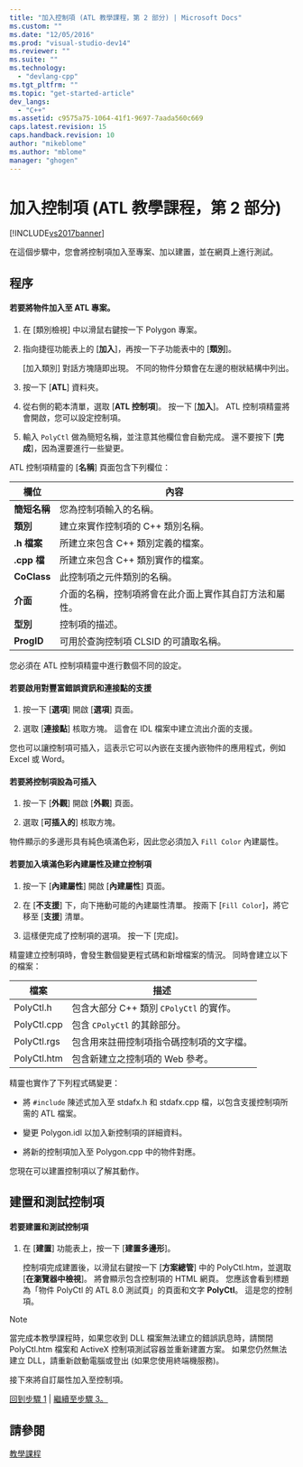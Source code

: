 ```yaml
---
title: "加入控制項 (ATL 教學課程，第 2 部分) | Microsoft Docs"
ms.custom: ""
ms.date: "12/05/2016"
ms.prod: "visual-studio-dev14"
ms.reviewer: ""
ms.suite: ""
ms.technology: 
  - "devlang-cpp"
ms.tgt_pltfrm: ""
ms.topic: "get-started-article"
dev_langs: 
  - "C++"
ms.assetid: c9575a75-1064-41f1-9697-7aada560c669
caps.latest.revision: 15
caps.handback.revision: 10
author: "mikeblome"
ms.author: "mblome"
manager: "ghogen"
---
```

# 加入控制項 (ATL 教學課程，第 2 部分)
[!INCLUDE[vs2017banner](../assembler/inline/includes/vs2017banner.md)]

在這個步驟中，您會將控制項加入至專案、加以建置，並在網頁上進行測試。  
  
## 程序  
  
#### 若要將物件加入至 ATL 專案。  
  
1.  在 \[類別檢視\] 中以滑鼠右鍵按一下 Polygon 專案。  
  
2.  指向捷徑功能表上的 \[**加入**\]，再按一下子功能表中的 \[**類別**\]。  
  
     \[加入類別\] 對話方塊隨即出現。  不同的物件分類會在左邊的樹狀結構中列出。  
  
3.  按一下 \[**ATL**\] 資料夾。  
  
4.  從右側的範本清單，選取 \[**ATL 控制項**\]。  按一下 \[**加入**\]。  ATL 控制項精靈將會開啟，您可以設定控制項。  
  
5.  輸入 `PolyCtl` 做為簡短名稱，並注意其他欄位會自動完成。  還不要按下 \[**完成**\]，因為還要進行一些變更。  
  
 ATL 控制項精靈的 \[**名稱**\] 頁面包含下列欄位：  
  
|欄位|內容|  
|--------|--------|  
|**簡短名稱**|您為控制項輸入的名稱。|  
|**類別**|建立來實作控制項的 C\+\+ 類別名稱。|  
|**.h 檔案**|所建立來包含 C\+\+ 類別定義的檔案。|  
|**.cpp 檔**|所建立來包含 C\+\+ 類別實作的檔案。|  
|**CoClass**|此控制項之元件類別的名稱。|  
|**介面**|介面的名稱，控制項將會在此介面上實作其自訂方法和屬性。|  
|**型別**|控制項的描述。|  
|**ProgID**|可用於查詢控制項 CLSID 的可讀取名稱。|  
  
 您必須在 ATL 控制項精靈中進行數個不同的設定。  
  
#### 若要啟用對豐富錯誤資訊和連接點的支援  
  
1.  按一下 \[**選項**\] 開啟 \[**選項**\] 頁面。  
  
2.  選取 \[**連接點**\] 核取方塊。  這會在 IDL 檔案中建立流出介面的支援。  
  
 您也可以讓控制項可插入，這表示它可以內嵌在支援內嵌物件的應用程式，例如 Excel 或 Word。  
  
#### 若要將控制項設為可插入  
  
1.  按一下 \[**外觀**\] 開啟 \[**外觀**\] 頁面。  
  
2.  選取 \[**可插入的**\] 核取方塊。  
  
 物件顯示的多邊形具有純色填滿色彩，因此您必須加入 `Fill Color` 內建屬性。  
  
#### 若要加入填滿色彩內建屬性及建立控制項  
  
1.  按一下 \[**內建屬性**\] 開啟 \[**內建屬性**\] 頁面。  
  
2.  在 \[**不支援**\] 下，向下捲動可能的內建屬性清單。  按兩下 \[`Fill Color`\]，將它移至 \[**支援**\] 清單。  
  
3.  這樣便完成了控制項的選項。  按一下 \[完成\]。  
  
 精靈建立控制項時，會發生數個變更程式碼和新增檔案的情況。  同時會建立以下的檔案：  
  
|檔案|描述|  
|--------|--------|  
|PolyCtl.h|包含大部分 C\+\+ 類別 `CPolyCtl` 的實作。|  
|PolyCtl.cpp|包含 `CPolyCtl` 的其餘部分。|  
|PolyCtl.rgs|包含用來註冊控制項指令碼控制項的文字檔。|  
|PolyCtl.htm|包含新建立之控制項的 Web 參考。|  
  
 精靈也實作了下列程式碼變更：  
  
-   將 `#include` 陳述式加入至 stdafx.h 和 stdafx.cpp 檔，以包含支援控制項所需的 ATL 檔案。  
  
-   變更 Polygon.idl 以加入新控制項的詳細資料。  
  
-   將新的控制項加入至 Polygon.cpp 中的物件對應。  
  
 您現在可以建置控制項以了解其動作。  
  
## 建置和測試控制項  
  
#### 若要建置和測試控制項  
  
1.  在 \[**建置**\] 功能表上，按一下 \[**建置多邊形**\]。  
  
     控制項完成建置後，以滑鼠右鍵按一下 \[**方案總管**\] 中的 PolyCtl.htm，並選取 \[**在瀏覽器中檢視**\]。  將會顯示包含控制項的 HTML 網頁。  您應該會看到標題為「物件 PolyCtl 的 ATL 8.0 測試頁」的頁面和文字 **PolyCtl**。  這是您的控制項。  
  
> [!NOTE]
>  當完成本教學課程時，如果您收到 DLL 檔案無法建立的錯誤訊息時，請關閉 PolyCtl.htm 檔案和 ActiveX 控制項測試容器並重新建置方案。  如果您仍然無法建立 DLL，請重新啟動電腦或登出 \(如果您使用終端機服務\)。  
  
 接下來將自訂屬性加入至控制項。  
  
 [回到步驟 1](../atl/creating-the-project-atl-tutorial-part-1.md) &#124; [繼續至步驟 3。](../atl/adding-a-property-to-the-control-atl-tutorial-part-3.md)  
  
## 請參閱  
 [教學課程](../atl/active-template-library-atl-tutorial.md)